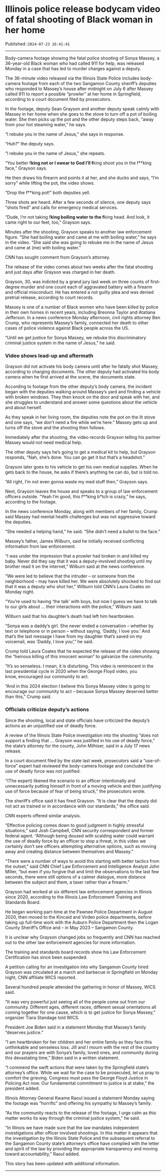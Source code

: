 # Illinois police release bodycam video of fatal shooting of Black woman in her home

Published :`2024-07-23 16:41:41`

---

Body-camera footage showing the fatal police shooting of Sonya Massey, a 36-year-old Black woman who had called 911 for help, was released Monday in a case that has led to murder charges against a deputy.

The 36-minute video released via the Illinois State Police includes body-camera footage from each of the two Sangamon County sheriff’s deputies who responded to Massey’s house after midnight on July 6 after Massey called 911 to report a possible “prowler” at her home in Springfield, according to a court document filed by prosecutors.

In the footage, deputy Sean Grayson and another deputy speak calmly with Massey in her home when she goes to the stove to turn off a pot of boiling water. She then picks up the pot and the other deputy steps back, “away from your hot steaming water,” he says.

“I rebuke you in the name of Jesus,” she says in response.

“Huh?” the deputy says.

“I rebuke you in the name of Jesus,” she repeats.

“You better f**king not or I swear to God I’ll f**king shoot you in the f**king face,” Grayson says.

He then draws his firearm and points it at her, and she ducks and says, “I’m sorry” while lifting the pot, the video shows.

“Drop the f**king pot!” both deputies yell.

Three shots are heard. After a few seconds of silence, one deputy says “shots fired” and calls for emergency medical services.

“Dude, I’m not taking f**king boiling water to the f**king head. And look, it came right to our feet, too,” Grayson says.

Minutes after the shooting, Grayson speaks to another law enforcement figure. “She had boiling water and came at me with boiling water,” he says in the video. “She said she was going to rebuke me in the name of Jesus and came at (me) with boiling water.”

CNN has sought comment from Grayson’s attorney.

The release of the video comes about two weeks after the fatal shooting and just days after Grayson was charged in her death.

Grayson, 30, was indicted by a grand jury last week on three counts of first-degree murder and one count each of aggravated battery with a firearm and official misconduct. He has entered a not guilty plea and was denied pretrial release, according to court records.

Massey is one of a number of Black women who have been killed by police in their own homes in recent years, including Breonna Taylor and Atatiana Jefferson. In a news conference Monday afternoon, civil rights attorney Ben Crump, who represents Massey’s family, connected her death to other cases of police violence against Black people across the US.

“Until we get justice for Sonya Massey, we rebuke this discriminatory criminal justice system in the name of Jesus,” he said.

### Video shows lead-up and aftermath

Grayson did not activate his body camera until after he fatally shot Massey, according to charging documents. The other deputy had activated his body camera when he first arrived at the scene, the documents state.

According to footage from the other deputy’s body camera, the incident began with the deputies walking around Massey’s yard and finding a vehicle with broken windows. They then knock on the door and speak with her, and she struggles to understand and answer some questions about the vehicle and about herself.

As they speak in her living room, the deputies note the pot on the lit stove and one says, “we don’t need a fire while we’re here.” Massey gets up and turns off the stove and the shooting then follows.

Immediately after the shooting, the video records Grayson telling his partner Massey would not need medical help.

The other deputy says he’s going to get a medical kit to help, but Grayson responds, “Nah, she’s done. You can go get it but that’s a headshot.”

Grayson later goes to his vehicle to get his own medical supplies. When he gets back to the house, he asks if there’s anything he can do, but is told no.

“All right, I’m not even gonna waste my med stuff then,” Grayson says.

Next, Grayson leaves the house and speaks to a group of law enforcement officers outside. “Yeah I’m good, this f**king b*tch is crazy,” he says, according to the footage.

In the news conference Monday, along with members of her family, Crump said Massey had mental health challenges but was not aggressive toward the deputies.

“She needed a helping hand,” he said. “She didn’t need a bullet to the face.”

Massey’s father, James Wilburn, said he initially received conflicting information from law enforcement.

“I was under the impression that a prowler had broken in and killed my baby. Never did they say that it was a deputy-involved shooting until my brother read it on the internet,” Wilburn said at the news conference.

“We were led to believe that the intruder – or someone from the neighborhood – may have killed her. We were absolutely shocked to find out that it was a deputy who shot her,” Wilburn told CNN’s Laura Coates on Monday night.

“You’re used to having ‘the talk’ with boys, but now I guess we have to talk to our girls about … their interactions with the police,” Wilburn said.

Wilburn said that his daughter’s death had left him heartbroken.

“Sonya was a daddy’s girl. She never ended a conversation – whether by text or telephone or in person – without saying, ‘Daddy, I love you.’ And that’s the last message I have from my daughter that’s saved on my voicemail, was ‘Daddy, I love you’,” he said.

Crump told Laura Coates that he expected the release of the video showing the “heinous killing of this innocent woman” to galvanize the community.

“It’s so senseless. I mean, it is disturbing. This video is reminiscent in the last presidential cycle in 2020 when the George Floyd video, you know, encouraged our community to act.

“And in this 2024 election I believe this Sonya Massey video is going to encourage our community to act – because Sonya Massey deserved better than this,” Crump said.

### Officials criticize deputy’s actions

Since the shooting, local and state officials have criticized the deputy’s actions as an unjustified use of deadly force.

A review of the Illinois State Police investigation into the shooting “does not support a finding that … Grayson was justified in his use of deadly force,” the state’s attorney for the county, John Milhiser, said in a July 17 news release.

In a court document filed by the state last week, prosecutors said a “use-of-force” expert had reviewed the body-camera footage and concluded the use of deadly force was not justified.

“(The expert) likened the scenario to an officer intentionally and unnecessarily putting himself in front of a moving vehicle and then justifying use of force because of fear of being struck,” the prosecutors wrote.

The sheriff’s office said it has fired Grayson. “It is clear that the deputy did not act as trained or in accordance with our standards,” the office said.

CNN experts offered similar analysis.

“Effective policing comes down to good judgment in highly stressful situations,” said Josh Campbell, CNN security correspondent and former federal agent. “Although being doused with scalding water could warrant the use of deadly force by an officer to stop a threat, in this video we certainly don’t see officers attempting alternative options, such as moving away and creating distance between themselves and Massey.”

“There were a number of ways to avoid this starting with better tactics from the outset,” said CNN Chief Law Enforcement and Intelligence Analyst John Miller, “but even if you forgive that and limit the observations to the last few seconds, there were still options of a calmer dialogue, more distance between the subject and them, a taser rather than a firearm.”

Grayson had worked at six different law enforcement agencies in Illinois since 2020, according to the Illinois Law Enforcement Training and Standards Board.

He began working part-time at the Pawnee Police Department in August 2020, then moved to the Kincaid and Virden police departments, before taking up full-time work with the Auburn Police Department then the Logan County Sheriff’s Office and – in May 2023 – Sangamon County.

It is unclear why Grayson changed jobs so frequently and CNN has reached out to the other law enforcement agencies for more information.

The training and standards board records show his Law Enforcement Certification has since been suspended.

A petition calling for an investigation into why Sangamon County hired Grayson was circulated at a march and barbecue in Springfield on Monday night, CNN affiliate WICS reported.

Several hundred people attended the gathering in honor of Massey, WICS said.

“It was very powerful just seeing all of the people come out from our community. Different ages, different races, different sexual orientations all coming together for one cause, which is to get justice for Sonya Massey,” organizer Tiara Standage told WICS.

President Joe Biden said in a statement Monday that Massey’s family “deserves justice.”

“I am heartbroken for her children and her entire family as they face this unthinkable and senseless loss. Jill and I mourn with the rest of the country and our prayers are with Sonya’s family, loved ones, and community during this devastating time,” Biden said in a written statement.

“I commend the swift actions that were taken by the Springfield state’s attorney’s office. While we wait for the case to be prosecuted, let us pray to comfort the grieving. Congress must pass the George Floyd Justice in Policing Act now. Our fundamental commitment to justice is at stake,” the president added.

Illinois Attorney General Kwame Raoul issued a statement Monday saying the footage was “horrific” and offering his sympathy to Massey’s family.

“As the community reacts to the release of the footage, I urge calm as this matter works its way through the criminal justice system,” he said.

“In Illinois we have made sure that the law mandates independent investigations after officer involved shootings. In this matter it appears that the investigation by the Illinois State Police and the subsequent referral to the Sangamon County state’s attorney’s office have complied with the letter and spirit of the law by providing the appropriate transparency and moving toward accountability,” Raoul added.

This story has been updated with additional information.

---


